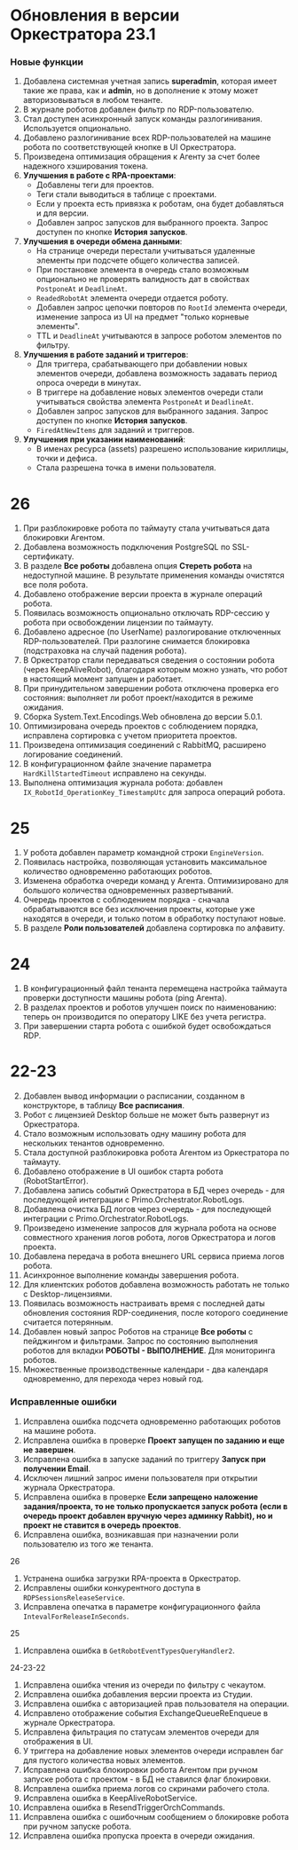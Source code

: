 # Обновления в версии Оркестратора 23.1

### Новые функции

1. Добавлена системная учетная запись **superadmin**, которая имеет такие же права, как и **admin**, но в дополнение к этому может авторизовываться в любом тенанте.
1. В журнале роботов добавлен фильтр по RDP-пользователю.
1. Стал доступен асинхронный запуск команды разлогинивания. Используется опционально. 
1. Добавлено разлогинивание всех RDP-пользователей на машине робота по соответствующей кнопке в UI Оркестратора.
1. Произведена оптимизация обращения к Агенту за счет более надежного хэширования токена.
1. **Улучшения в работе с RPA-проектами**:
   * Добавлены теги для проектов.
   * Теги стали выводиться в таблице с проектами. 
   * Если у проекта есть привязка к роботам, она будет добавляться и для версии.
   * Добавлен запрос запусков для выбранного проекта. Запрос доступен по кнопке **История запусков**.
1. **Улучшения в очереди обмена данными**:
   * На странице очереди перестали учитываться удаленные элементы при подсчете общего количества записей. 
   * При постановке элемента в очередь стало возможным опционально не проверять валидность дат в свойствах `PostponeAt` и `DeadlineAt`.
   * `ReadedRobotAt` элемента очереди отдается роботу.
   * Добавлен запрос цепочки повторов по `RootId` элемента очереди, изменение запроса из UI на предмет "только корневые элементы".
   * TTL и `DeadlineAt` учитываются в запросе роботом элементов по фильтру.
1. **Улучшения в работе заданий и триггеров**:
   * Для триггера, срабатывающего при добавлении новых элементов очереди, добавлена возможность задавать период опроса очереди в минутах.
   * В триггере на добавление новых элементов очереди стали учитываться свойства элемента `PostponeAt` и `DeadlineAt`.
   * Добавлен запрос запусков для выбранного задания. Запрос доступен по кнопке **История запусков**.
   * `FiredAtNewItems` для заданий и триггеров.
1. **Улучшения при указании наименований**:
   * В именах ресурса (assets) разрешено использование кириллицы, точки и дефиса.
   * Стала разрешена точка в имени пользователя.

# 26

1. При разблокировке робота по таймауту стала учитываться дата блокировки Агентом.
1. Добавлена возможность подключения PostgreSQL по SSL-сертификату. 
1. В разделе **Все роботы** добавлена опция **Стереть робота** на недоступной машине. В результате применения команды очистятся все поля робота.
1. Добавлено отображение версии проекта в журнале операций робота. 
1. Появилась возможность опционально отключать RDP-сессию у робота при освобождении лицензии по таймауту.
1. Добавлено адресное (по UserName) разлогирование отключенных RDP-пользователей. При разлогине снимается блокировка (подстраховка на случай падения робота).
1. В Оркестратор стали передаваться сведения о состоянии робота (через KeepAliveRobot), благодаря которым можно узнать, что робот в настоящий момент запущен и работает. 
1. При принудительном завершении робота отключена проверка его состояния: выполняет ли робот проект/находится в режиме ожидания.
1. Сборка System.Text.Encodings.Web обновлена до версии 5.0.1.
1. Оптимизирована очередь проектов с соблюдением порядка, исправлена сортировка с учетом приоритета проектов.
1. Произведена оптимизация соединений с RabbitMQ, расширено логирование соединений.
1. В конфигурационном файле значение параметра `HardKillStartedTimeout` исправлено на секунды.
1. Выполнена оптимизация журнала робота: добавлен `IX_RobotId_OperationKey_TimestampUtc` для запроса операций робота.


# 25
1. У робота добавлен параметр командной строки `EngineVersion`.
1. Появилась настройка, позволяющая установить максимальное количество одновременно работающих роботов.
1. Изменена обработка очереди команд у Агента. Оптимизировано для большого количества одновременных развертываний.
1. Очередь проектов с соблюдением порядка - сначала обрабатываются все без исключения проекты, которые уже находятся в очереди, и только потом в обработку поступают новые.
1. В разделе **Роли пользователей** добавлена сортировка по алфавиту.

# 24

1. В конфигурационный файл тенанта перемещена настройка таймаута проверки доступности машины робота (ping Агента).
1. В разделах проектов и роботов улучшен поиск по наименованию: теперь он производится по оператору LIKE без учета регистра.
1. При завершении старта робота с ошибкой будет освобождаться RDP. 

# 22-23

2. Добавлен вывод информации о расписании, созданном в конструкторе, в таблицу **Все расписания**.
4. Робот с лицензией Desktop больше не может быть развернут из Оркестратора.
5. Стало возможным использовать одну машину робота для нескольких тенантов одновременно.
6. Стала доступной разблокировка робота Агентом из Оркестратора по таймауту.
8. Добавлено отображение в UI ошибок старта робота (RobotStartError).
9. Добавлена запись событий Оркестратора в БД через очередь - для последующей интеграции с Primo.Orchestrator.RobotLogs.
11. Добавлена очистка БД логов через очередь - для последующей интеграции с Primo.Orchestrator.RobotLogs.
10. Произведено изменение запросов для журнала робота на основе совместного хранения логов робота, логов Оркестратора и логов проекта.
12. Добавлена передача в робота внешнего URL сервиса приема логов робота.
14. Асинхронное выполнение команды завершения робота.
1. Для клиентских роботов добавлена возможность работать не только с Desktop-лицензиями.
2. Появилась возможность настраивать время с последней даты обновления состояния RDP-соединения, после которого соединение считается потерянным.
3. Добавлен новый запрос Роботов на странице **Все роботы** с пейджингом и фильтрами. Запрос по состоянию выполнения роботов для вкладки **РОБОТЫ - ВЫПОЛНЕНИЕ**. Для мониторинга роботов.
10. Множественные производственные календари - два календаря одновременно, для перехода через новый год.

### Исправленные ошибки

1. Исправлена ошибка подсчета одновременно работающих роботов на машине робота.
1. Исправлена ошибка в проверке **Проект запущен по заданию и еще не завершен**.
1. Исправлена ошибка в запуске заданий по триггеру **Запуск при получении Email**.
1. Исключен лишний запрос имени пользователя при открытии журнала Оркестратора.
1. Исправлена ошибка в проверке **Если запрещено наложение задания/проекта, то не только пропускается запуск робота (если в очередь проект добавлен вручную через админку Rabbit), но и проект не ставится в очередь проектов**.
1. Исправлена ошибка, возникавшая при назначении роли пользователю из того же тенанта. 

26
1. Устранена ошибка загрузки RPA-проекта в Оркестратор. 
1. Исправлены ошибки конкурентного доступа в `RDPSessionsReleaseService`.
1. Исправлена опечатка в параметре конфигурационного файла `IntevalForReleaseInSeconds`.

25
1. Исправлена ошибка в `GetRobotEventTypesQueryHandler2`.

24-23-22

1. Исправлена ошибка чтения из очереди по фильтру с чекаутом.
1. Исправлена ошибка добавления версии проекта из Студии.
1. Исправлена ошибка с авторизацией прав пользователя на операции.
1. Исправлено отображение события ExchangeQueueReEnqueue в журнале Оркестратора.
1. Исправлена фильтрация по статусам элементов очереди для отображения в UI.
1. У триггера на добавление новых элементов очереди исправлен баг для пустого количества новых элементов.
1. Исправлена ошибка блокировки робота Агентом при ручном запуске робота с проектом - в БД не ставился флаг блокировки.
1. Исправлена ошибка приема логов со скринами рабочего стола.
1. Исправлена ошибка в KeepAliveRobotService.
1. Исправлена ошибка в ResendTriggerOrchCommands.
1. Исправлена ошибка с ошибочным сообщением о блокировке робота при ручном запуске робота.
1. Исправлена ошибка пропуска проекта в очереди ожидания.
